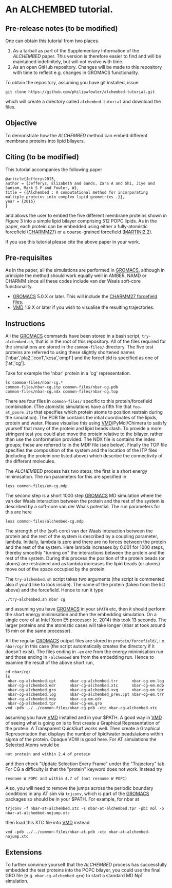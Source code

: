# An ALCHEMBED tutorial.

## Pre-release notes (to be modified)

One can obtain this tutorial from two places.

1. As a tarball as part of the Supplementary Information of the *ALCHEMBED* paper. This version is therefore easier to find and will be maintained indefinitely, but will not evolve with time.
2. As an open GitHub repository. Changes will be made to this repository with time to reflect e.g. changes in GROMACS functionality. 

To obtain the repository, assuming you have git installed, issue. 
 
    git clone https://github.com/philipwfowler/alchembed-tutorial.git 

which will create a directory called `alchembed-tutorial` and download the files.

## Objective

To demonstrate how the *ALCHEMBED* method can embed different membrane proteins into lipid bilayers. 

## Citing (to be modified)

This tutorial accompanies the following paper

    @article{Jefferys2015,
    author = {Jefferys, Elizabeth and Sands, Zara A and Shi, Jiye and Sansom, Mark S P and Fowler, W},
    title = {{Alchembed : A computational method for incorporating multiple proteins into complex lipid geometries .}},
    year = {2015}
    }

and allows the user to embed the five different membrane proteins shown in Figure 3 into a simple lipid bilayer comprising 512 POPC lipids. As in the paper, each protein can be embedded using either a fully-atomistic forcefield ([CHARMM27](http://www.gromacs.org/Documentation/Terminology/Force_Fields/CHARMM)) or a coarse-grained forcefield ([MARTINI2.2](http://md.chem.rug.nl/cgmartini/)).

If you use this tutorial please cite the above paper in your work.

## Pre-requisites

As in the paper, all the simulations are performed in [GROMACS](http://www.gromacs.org), although in principle the method should work equally well in AMBER, NAMD or CHARMM since all these codes include van der Waals soft-core functionality.

- [GROMACS](http://www.gromacs.org) 5.0.X or later. This will include the [CHARMM27 forcefield files](http://www.gromacs.org/Documentation/Terminology/Force_Fields/CHARMM).
- [VMD](http://www.ks.uiuc.edu/Research/vmd/) 1.9.X or later if you wish to visualise the resulting trajectories.

## Instructions

All the [GROMACS](http://www.gromacs.org) commands have been stored in a bash script, `try-alchembed.sh`, that is in the root of this repository. All of the files required for the simulations are stored in the `common-files/` directory. The five test proteins are referred to using these slightly shortened names ['nbar','pla2','cox1','kcsa','ompf'] and the forcefield is specified as one of ['at','cg'].

Take for example the 'nbar' protein in a 'cg' representation. 

    ls common-files/nbar-cg.*
    common-files/nbar-cg.itp common-files/nbar-cg.pdb
    common-files/nbar-cg.ndx common-files/nbar-cg.top
 
There are four files in `common-files/` specific to this protein/forcefield combination. (The atomistic simulations have a fifth file that `foo-at_posre.itp` that specifies which protein atoms to position restrain during the simulation). The PDB file contains the intial coordinates of the lipids, protein and water. Please visualise this using [VMD](http://www.ks.uiuc.edu/Research/vmd/)/PyMol/Chimera to satisfy yourself that many of the protein and lipid beads clash. To provide a more stringent test you could also move the protein relative to the bilayer, rather than use the conformation provided. The NDX file is contains the index groups; these are referred to in the MDP file (see below). Finally the TOP file specifies the composition of the system and the location of the ITP files (including the protein one listed above) which describe the connectivity of the different molecules.

The *ALCHEMBED* process has two steps; the first is a short energy minimisation. The run parameters for this are specified in 

    less common-files/em-cg.mdp

The second step is a short 1000 step [GROMACS](http://www.gromacs.org) MD simulation where the van der Waals interaction between the protein and the rest of the system is described by a soft-core van der Waals potential. The run parameters for this are here

    less common-files/alchembed-cg.mdp
    
The strength of the (soft-core) van der Waals interaction between the protein and the rest of the system is described by a coupling parameter, lambda. Initially, lambda is zero and there are no forces between the protein and the rest of the system. Here lambda increases by 0.001 for 1000 steps, thereby smoothly "turning on" the interactions between the protein and the rest of the system. During this process the position of the protein beads (or atoms) are restrained and as lambda increases the lipid beads (or atoms) move out of the space occupied by the protein.

The `try-alchembed.sh` script takes two arguments (the script is commented also if you'd like to look inside). The name of the protein (taken from the list above) and the forcefield. Hence to run it type

    ./try-alchembed.sh nbar cg

and assuming you have [GROMACS](http://www.gromacs.org) in your `$PATH` etc, then it should perform the short energy minimisation and then the embedding simulation. On a single core of at Intel Xeon E5 processor (c. 2014) this took 13 seconds. The larger proteins and the atomistic cases will take longer (nbar at took around 15 min on the same processor).

All the regular [GROMACS](http://www.gromacs.org) output files are stored in `protein/forcefield/`, i.e. `nbar/cg/` in this case (the script automatically creates the directory if it doesn't exist). The files ending in `-em` are from the energy minimisation run and those ending in `-alchembed` are from the embedding run. Hence to examine the result of the above short run,

    cd nbar/cg/
    ls
     nbar-cg-alchembed.cpt      nbar-cg-alchembed.trr      nbar-cg-em.log
     nbar-cg-alchembed.edr      nbar-cg-alchembed.xtc      nbar-cg-em.mdp
     nbar-cg-alchembed.gro      nbar-cg-alchembed.xvg      nbar-cg-em.tpr
     nbar-cg-alchembed.log      nbar-cg-alchembed_prev.cpt nbar-cg-em.trr
     nbar-cg-alchembed.mdp      nbar-cg-em.edr
     nbar-cg-alchembed.tpr      nbar-cg-em.gro
    vmd -pdb ../../common-files/nbar-cg.pdb -xtc nbar-cg-alchembed.xtc

assuming you have [VMD](http://www.ks.uiuc.edu/Research/vmd/) installed and in your $PATH. A good way in [VMD](http://www.ks.uiuc.edu/Research/vmd/) of seeing what is going on is to first create a Graphical Representation of the protein. A Transparent QuickSurf works well. Then create a Graphical Representation that displays the number of lipid/water beads/atoms within sigma of the protein. Opaque VDW is good here. For AT simulations the Selected Atoms would be

    not protein and within 2.4 of protein
 
and then check "Update Selection Every Frame" under the "Trajectory" tab. For CG a difficulty is that the "protein" keyword does not work. Instead try

    resname W POPC and within 4.7 of (not resname W POPC)

Also, you will need to remove the jumps across the periodic boundary conditions in any AT sim via `trjconv`, which is part of the [GROMACS](http://www.gromacs.org) packages so should be in your $PATH. For example, for nbar at

    trjconv -f nbar-at-alchembed.xtc -s nbar-at-alchembed.tpr -pbc mol -o nbar-at-alchembed-nojump.xtc
 
then load this XTC file into [VMD](http://www.ks.uiuc.edu/Research/vmd/) instead

    vmd -pdb ../../common-files/nbar-at.pdb -xtc nbar-at-alchembed-nojump.xtc 

## Extensions

To further convince yourself that the *ALCHEMBED* process has successfully embedded the test proteins into the POPC bilayer, you could use the final GRO file (e.g. `nbar-cg-alchembed.gro`) to start a standard MD NpT simulation.




